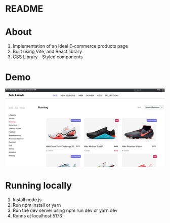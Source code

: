 # README


# About

1. Implementation of an ideal E-commerce products page
2. Built using Vite, and React library
3. CSS Library - Styled components

# Demo
![alt text](image.png)

# Running locally

1. Install node.js
2. Run npm install or yarn
3. Run the dev server using npm run dev or yarn dev
4. Runns at localhost:5173


